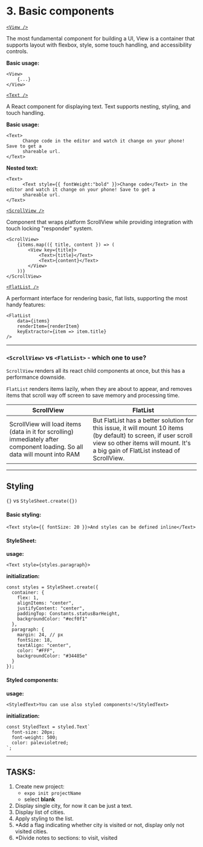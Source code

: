 # 3. Basic components

[`<View />`](https://reactnative.dev/docs/view)

The most fundamental component for building a UI, View is a container that supports layout with flexbox, style, some touch handling, and accessibility controls.

**Basic usage:**

```
<View>
    {...}
</View>
```

[`<Text />`](https://reactnative.dev/docs/text)

A React component for displaying text.
Text supports nesting, styling, and touch handling.

**Basic usage:**

```
<Text>
      Change code in the editor and watch it change on your phone! Save to get a
      shareable url.
</Text>
```

**Nested text:**

```
<Text>
      <Text style={{ fontWeight:"bold" }}>Change code</Text> in the editor and watch it change on your phone! Save to get a
      shareable url.
</Text>
```

[`<ScrollView />`](https://reactnative.dev/docs/scrollview)

Component that wraps platform ScrollView while providing integration with touch locking "responder" system.

```
<ScrollView>
    {items.map(({ title, content }) => (
        <View key={title}>
            <Text>{title}</Text>
            <Text>{content}</Text>
        </View>
    ))}
</ScrollView>
```

[`<FlatList />`](https://reactnative.dev/docs/flatlist)

A performant interface for rendering basic, flat lists, supporting the most handy features:

```
<FlatList
    data={items}
    renderItem={renderItem}
    keyExtractor={item => item.title}
/>
```

---

### `<ScrollView>` vs `<FlatList>` - which one to use?

`ScrollView` renders all its react child components at once, but this has a performance downside.

`FlatList` renders items lazily, when they are about to appear, and removes items that scroll way off screen to save memory and processing time.

| ScrollView                                                                                                                 | FlatList                                                                                                                                                                                            |
| -------------------------------------------------------------------------------------------------------------------------- | --------------------------------------------------------------------------------------------------------------------------------------------------------------------------------------------------- |
| ScrollView will load items (data in it for scrolling) immediately after component loading. So all data will mount into RAM | But FlatList has a better solution for this issue, it will mount 10 items (by default) to screen, if user scroll view so other items will mount. It's a big gain of FlatList instead of ScrollView. |

---

## Styling

`{}` vs `StyleSheet.create({})`

#### Basic styling:

```
<Text style={{ fontSize: 20 }}>And styles can be defined inline</Text>
```

#### StyleSheet:

**usage:**

```
<Text style={styles.paragraph}>
```

**initialization:**
```
const styles = StyleSheet.create({
  container: {
    flex: 1,
    alignItems: "center",
    justifyContent: "center",
    paddingTop: Constants.statusBarHeight,
    backgroundColor: "#ecf0f1"
  },
  paragraph: {
    margin: 24, // px
    fontSize: 18,
    textAlign: "center",
    color: "#FFF",
    backgroundColor: "#34485e"
  }
});
```

#### Styled components:

**usage:**
```
<StyledText>You can use also styled components!</StyledText>
```

**initialization:**
```
const StyledText = styled.Text`
  font-size: 20px;
  font-weight: 500;
  color: palevioletred;
`;
```

---

## TASKS:

1. Create new project:
   - `expo init projectName`
   - select **blank**
2. Display single city, for now it can be just a text.
3. Display list of cities.
4. Apply styling to the list.
5. \*Add a flag indicating whether city is visited or not, display only not visited cities.
6. \*Divide notes to sections: to visit, visited
